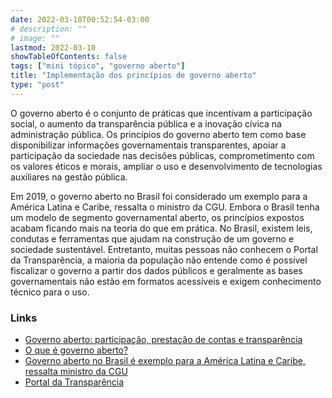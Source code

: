 ```yaml
---
date: 2022-03-10T00:52:54-03:00
# description: ""
# image: ""
lastmod: 2022-03-10
showTableOfContents: false
tags: ["mini tópico", "governo aberto"]
title: "Implementação dos princípios de governo aberto"
type: "post"
---
```


O governo aberto é o conjunto de práticas que incentivam a participação social, o aumento da transparência pública e a inovação cívica na administração pública. Os princípios do governo aberto tem como base disponibilizar informações governamentais transparentes, apoiar a participação da sociedade nas decisões públicas, comprometimento com os valores éticos e morais, ampliar o uso e desenvolvimento de tecnologias auxiliares na gestão pública.

Em 2019, o governo aberto no Brasil foi considerado um exemplo para a América Latina e Caribe, ressalta o ministro da CGU. Embora o Brasil tenha um modelo de segmento governamental aberto, os princípios expostos acabam ficando mais na teoria do que em prática. No Brasil, existem leis, condutas e ferramentas que ajudam na construção de um governo e sociedade sustentável. Entretanto, muitas pessoas não conhecem o Portal da Transparência, a maioria da população não entende como é possível fiscalizar o governo a partir dos dados públicos e geralmente as bases governamentais não estão em formatos acessíveis e exigem conhecimento técnico para o uso.

### Links

- [Governo aberto: participação, prestação de contas e transparência](https://www.gov.br/cgu/pt-br/governo-aberto/central-de-conteudo/videos/videos-home/governo-aberto-participacao-prestacao-de-contas-e-transparencia)
- [O que é governo aberto?](https://www.colab.re/conteudo/o-que-e-governo-aberto)
- [Governo aberto no Brasil é exemplo para a América Latina e Caribe, ressalta ministro da CGU](https://www.cg.df.gov.br/governo-aberto-no-brasil-e-exemplo-para-a-america-latina-e-caribe-ressalta-ministro-da-cgu/)
- [Portal da Transparência](https://www.portaltransparencia.gov.br/)